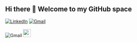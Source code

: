 ## Hi there 👋 Welcome to my GitHub space
[![LinkedIn](https://img.shields.io/badge/LinkedIn-0077B5?style=for-the-badge&logo=linkedin&logoColor=white)](https://www.linkedin.com/in/rahul7218/) [![Gmail](https://img.shields.io/badge/contactme@rahulp.dev-D14836?style=for-the-badge&logo=gmail&logoColor=white)]()<br><br>
![Gmail](https://img.shields.io/badge/contactme@rahulp.dev-D14836?logo=gmail&logoColor=white)
<img src="https://img.shields.io/badge/contactme@rahulp.dev-D14836?logo=gmail&logoColor=white" height="25" />

